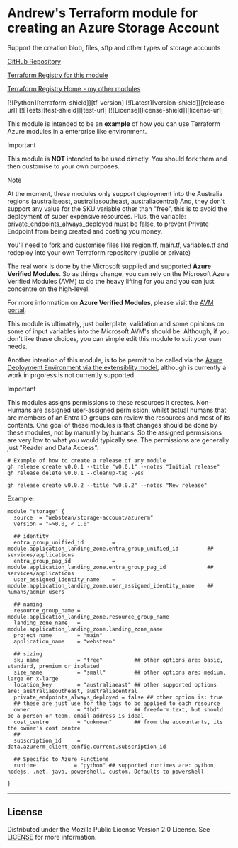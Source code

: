 # Andrew's Terraform module for creating an Azure Storage Account
Support the creation blob, files, sftp and other types of storage accounts

[GitHub Repository](https://github.com/webstean/terraform-azurerm-storage-account)

[Terraform Registry for this module](https://github.com/webstean/terraform-azurerm-storage-account)

[Terraform Registry Home - my other modules](https://registry.terraform.io/namespaces/webstean)


[![Python][terraform-shield]][tf-version]
[![Latest][version-shield]][release-url]
[![Tests][test-shield]][test-url]
[![License][license-shield]][license-url]
<!-- [![Contributors][contributors-shield]][contributors-url]
[![Forks][forks-shield]][forks-url]
[![Stargazers][stars-shield]][stars-url]
[![Issues][issues-shield]][issues-url] -->  

This module is intended to be an **example** of how you can use Terraform Azure modules in a enterprise like environment.

> [!IMPORTANT]
> This module is **NOT** intended to be used directly. You should fork them and then customise to your own purposes.
>

> [!NOTE]
> At the moment, these modules only support deployment into the Australia regions (australiaeast, australiasoutheast, australiacentral)
> And, they don't support any value for the SKU variable other than "free", this is to avoid the deployment of super expensive resources.
> Plus, the variable: private_endpoints_always_deployed must be false, to prevent Private Endpoint from being created and costing you money.
>
> You'll need to fork and customise files like region.tf, main.tf, variables.tf and redeploy into your own Terraform repository (public or private)

The real work is done by the Microsoft supplied and supported **Azure Verified Modules**. So as things change, you can rely on the Microsoft Azure Verified Modules (AVM) to do the heavy lifting for you and you can just concentre on the high-level.

For more information on **Azure Verified Modules**, please visit the [AVM portal](https://aka.ms/AVM).

This module is ultimately, just boilerplate, validation and some opinions on some of input variables into the Microsoft AVM's should be.
Although, if you don't like these choices, you can simple edit this module to suit your own needs.

Another intention of this module, is to be permit to be called via the [Azure Deployment Environment via the extensiblity model](https://learn.microsoft.com/en-us/azure/deployment-environments/how-to-configure-extensibility-model-custom-image?tabs=custom-script%2Cterraform-script%2Cprivate-registry&pivots=terraform), although is currently a work in prgoress is not currently supported.

> [!IMPORTANT]
> This modules assigns permissions to these resources it creates. Non-Humans are assigned user-assigned permission, whilst actual humans that are members of an Entra ID groups can review the resources and most of its contents.
> One goal of these modules is that changes should be done by these modules, not by manually by humans. So the assigned permsisions are very low to what you would typically see. The permissions are generally just "Reader and Data Access".
>

```shell
# Example of how to create a release of any module
gh release create v0.0.1 --title "v0.0.1" --notes "Initial release"
gh release delete v0.0.1 --cleanup-tag -yes

gh release create v0.0.2 --title "v0.0.2" --notes "New release"

```


Example:
```hcl
module "storage" {
  source  = "webstean/storage-account/azurerm"
  version = "~>0.0, < 1.0"

  ## identity
  entra_group_unified_id         = module.application_landing_zone.entra_group_unified_id         ## services/applications
  entra_group_pag_id             = module.application_landing_zone.entra_group_pag_id             ## services/applications
  user_assigned_identity_name    = module.application_landing_zone.user_assigned_identity_name    ## humans/admin users
  
  ## naming
  resource_group_name = module.application_landing_zone.resource_group_name
  landing_zone_name   = module.application_landing_zone.landing_zone_name
  project_name        = "main"
  application_name    = "webstean"
  
  ## sizing
  sku_name            = "free"          ## other options are: basic, standard, premium or isolated
  size_name           = "small"         ## other options are: medium, large or x-large
  location_key        = "australiaeast" ## other supported options are: australiasoutheast, australiacentral
  private_endpoints_always_deployed = false ## other option is: true
  ## these are just use for the tags to be applied to each resource
  owner               = "tbd"           ## freeform text, but should be a person or team, email address is ideal
  cost_centre         = "unknown"       ## from the accountants, its the owner's cost centre
  ##
  subscription_id     = data.azurerm_client_config.current.subscription_id

  ## Specific to Azure Functions    
  runtime            = "python" ## supported runtimes are: python, nodejs, .net, java, powershell, custom. Defaults to powershell

}
```
---
## License

Distributed under the Mozilla Public License Version 2.0 License. See [LICENSE](./LICENSE) for more information.

